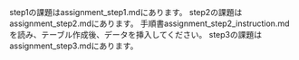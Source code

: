 step1の課題はassignment_step1.mdにあります。
step2の課題はassignment_step2.mdにあります。
手順書assignment_step2_instruction.mdを読み、テーブル作成後、データを挿入してください。 
step3の課題はassignment_step3.mdにあります。
